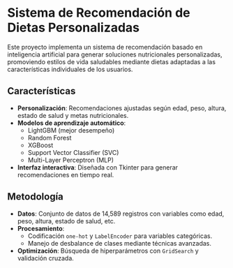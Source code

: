# Sistema de Recomendación de Dietas Personalizadas

Este proyecto implementa un sistema de recomendación basado en inteligencia artificial para generar soluciones nutricionales personalizadas, promoviendo estilos de vida saludables mediante dietas adaptadas a las características individuales de los usuarios.

## Características

- **Personalización**: Recomendaciones ajustadas según edad, peso, altura, estado de salud y metas nutricionales.
- **Modelos de aprendizaje automático**: 
  - LightGBM (mejor desempeño)
  - Random Forest
  - XGBoost
  - Support Vector Classifier (SVC)
  - Multi-Layer Perceptron (MLP)
- **Interfaz interactiva**: Diseñada con Tkinter para generar recomendaciones en tiempo real.

## Metodología

- **Datos**: Conjunto de datos de 14,589 registros con variables como edad, peso, altura, estado de salud, etc.
- **Procesamiento**:
  - Codificación `one-hot` y `LabelEncoder` para variables categóricas.
  - Manejo de desbalance de clases mediante técnicas avanzadas.
- **Optimización**: Búsqueda de hiperparámetros con `GridSearch` y validación cruzada.
